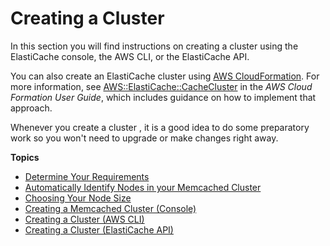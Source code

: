 # Creating a Cluster<a name="Clusters.Create"></a>

In this section you will find instructions on creating a cluster using the ElastiCache console, the AWS CLI, or the ElastiCache API\.

You can also create an ElastiCache cluster using [AWS CloudFormation](https://docs.aws.amazon.com/AWSCloudFormation/latest/UserGuide/Welcome.html)\. For more information, see [ AWS::ElastiCache::CacheCluster](https://docs.aws.amazon.com/AWSCloudFormation/latest/UserGuide/aws-properties-elasticache-cache-cluster.html) in the *AWS Cloud Formation User Guide*, which includes guidance on how to implement that approach\.

Whenever you create a cluster , it is a good idea to do some preparatory work so you won't need to upgrade or make changes right away\.

**Topics**
+ [Determine Your Requirements](cluster-create-determine-requirements.md)
+ [Automatically Identify Nodes in your Memcached Cluster](AutoDiscovery.md)
+ [Choosing Your Node Size](nodes-select-size.md)
+ [Creating a Memcached Cluster \(Console\)](Clusters.Create.CON.Memcached.md)
+ [Creating a Cluster \(AWS CLI\)](Clusters.Create.CLI.md)
+ [Creating a Cluster \(ElastiCache API\)](Clusters.Create.API.md)